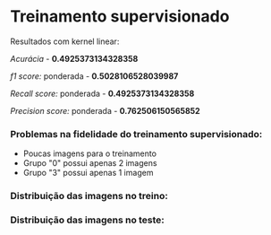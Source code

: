 # Treinamento supervisionado

Resultados com kernel linear:

*Acurácia* - **0.4925373134328358**

*f1 score:* ponderada - **0.5028106528039987**

*Recall score:* ponderada - **0.4925373134328358**

*Precision score:* ponderada - **0.762506150565852**

### Problemas na fidelidade do treinamento supervisionado:
- Poucas imagens para o treinamento
- Grupo "0" possui apenas 2 imagens
- Grupo "3" possui apenas 1 imagem


### Distribuição das imagens no treino:

### Distribuição das imagens no teste: